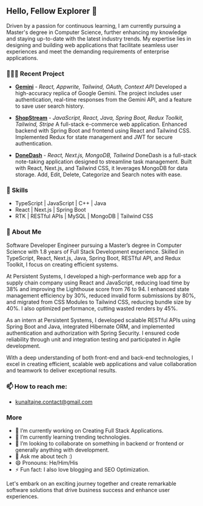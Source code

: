 ## Hello, Fellow Explorer 👋

Driven by a passion for continuous learning, I am currently pursuing a Master's degree in Computer Science, further enhancing my knowledge and staying up-to-date with the latest industry trends. My expertise lies in designing and building web applications that facilitate seamless user experiences and meet the demanding requirements of enterprise applications.

### 👨🏻‍💻 Recent Project

- **[Gemini](https://gemini.google.com/app)** - *React, Appwrite, Tailwind, OAuth, Context API*
Developed a high-accuracy replica of Google Gemini. The project includes user authentication, real-time responses from the Gemini API, and a feature to save user search history.

- **[ShopStream](https://shopstream-by-kunaltajne.vercel.app/)** - *JavaScript, React, Java, Spring Boot, Redux Toolkit, Tailwind, Stripe*
  A full-stack e-commerce web application. Enhanced backend with Spring Boot and frontend using React and Tailwind CSS. Implemented Redux for state management and JWT for secure authentication.

- **[DoneDash](https://donedash.vercel.app/)** - *React, Next.js, MongoDB, Tailwind*
  DoneDash is a full-stack note-taking application designed to streamline task management. Built with React, Next.js, and Tailwind CSS, it leverages MongoDB for data storage. Add, Edit, Delete, Categorize and Search notes with ease.


### 🚀 Skills
- TypeScript | JavaScript | C++ | Java
- React | Next.js | Spring Boot
- RTK | RESTful APIs | MySQL | MongoDB | Tailwind CSS

### 💬 About Me
Software Developer Engineer pursuing a Master’s degree in Computer Science with 1.8 years of Full Stack Development experience. Skilled in TypeScript, React, Next.js, Java, Spring Boot, RESTful API, and Redux Toolkit, I focus on creating efficient systems.

At Persistent Systems, I developed a high-performance web app for a supply chain company using React and JavaScript, reducing load time by 38% and improving the Lighthouse score from 76 to 94. I enhanced state management efficiency by 30%, reduced invalid form submissions by 80%, and migrated from CSS Modules to Tailwind CSS, reducing bundle size by 40%. I also optimized performance, cutting wasted renders by 45%.

As an intern at Persistent Systems, I developed scalable RESTful APIs using Spring Boot and Java, integrated Hibernate ORM, and implemented authentication and authorization with Spring Security. I ensured code reliability through unit and integration testing and participated in Agile development.

With a deep understanding of both front-end and back-end technologies, I excel in creating efficient, scalable web applications and value collaboration and teamwork to deliver exceptional results.





### 📫 How to reach me:
- kunaltajne.contact@gmail.com

### More

- 🔭 I’m currently working on Creating Full Stack Applications.
- 🌱 I’m currently learning trending technologies.
- 👯 I’m looking to collaborate on something in backend or frontend or generally anything with development.
- 💬 Ask me about tech :)
- 😄 Pronouns: He/Him/His
- ⚡ Fun fact: I also love blogging and SEO Optimization.


Let's embark on an exciting journey together and create remarkable software solutions that drive business success and enhance user experiences.

<!--
**kunal-tajne/kunal-tajne** is a ✨ _special_ ✨ repository because its `README.md` (this file) appears on your GitHub profile.
-->
